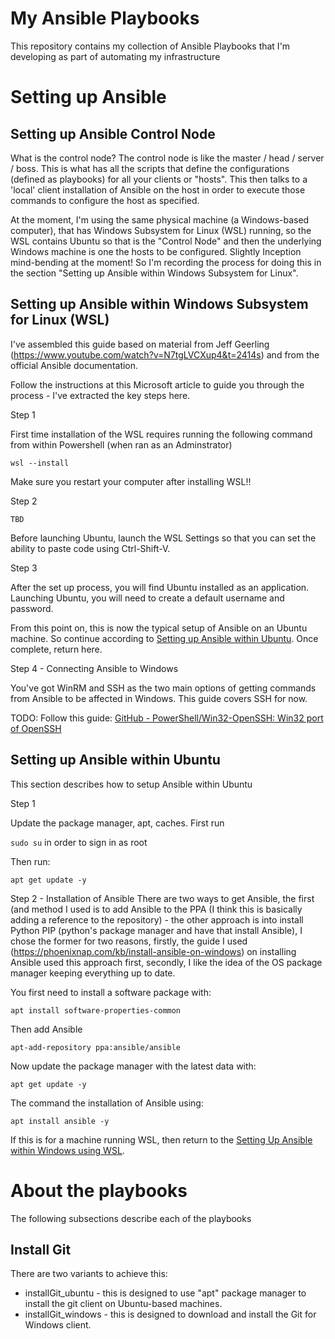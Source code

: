 # My Ansible Playbooks

This repository contains my collection of Ansible Playbooks that I'm developing as part of automating my infrastructure 

# Setting up Ansible

## Setting up Ansible Control Node

What is the control node? The control node is like the master / head / server / boss. This is what has all the scripts that define the configurations (defined as playbooks) for all your clients or "hosts". This then talks to a 'local' client installation of Ansible on the host in order to execute those commands to configure the host as specified.

At the moment, I'm using the same physical machine (a Windows-based computer), that has Windows Subsystem for Linux (WSL) running, so the WSL contains Ubuntu so that is the "Control Node" and then the underlying Windows machine is one the hosts to be configured. Slightly Inception mind-bending at the moment! So I'm recording the process for doing this in the section "Setting up Ansible within Windows Subsystem for Linux".

## 



## Setting up Ansible within Windows Subsystem for Linux (WSL)

I've assembled this guide based on material from Jeff Geerling (https://www.youtube.com/watch?v=N7tgLVCXup4&t=2414s) and from the official Ansible documentation.

Follow the instructions at this Microsoft article to guide you through the process - I've extracted the key steps here. 

Step 1

First time installation of the WSL requires running the following command from within Powershell (when ran as an Adminstrator)

`wsl --install`

Make sure you restart your computer after installing WSL!!

Step 2

`TBD`

Before launching Ubuntu, launch the WSL Settings so that you can set the ability to paste code using Ctrl-Shift-V.

Step 3

After the set up process, you will find Ubuntu installed as an application. Launching Ubuntu, you will need to create a default username and password.

From this point on, this is now the typical setup of Ansible on an Ubuntu machine.  So continue according to [Setting up Ansible within Ubuntu](#setting-up-ansible-within-ubuntu). Once complete, return here.

Step 4 - Connecting Ansible to Windows

You've got WinRM and SSH as the two main options of getting commands from Ansible to be affected in Windows. This guide covers SSH for now.

TODO: Follow this guide: [GitHub - PowerShell/Win32-OpenSSH: Win32 port of OpenSSH](https://github.com/PowerShell/Win32-OpenSSH)



## Setting up Ansible within Ubuntu

This section describes how to setup Ansible within Ubuntu

Step 1

Update the package manager, apt, caches. First run

`sudo su` in order to sign in as root

Then run:

`apt get update -y`

Step 2 - Installation of Ansible
There are two ways to get Ansible, the first (and method I used is to add Ansible to the PPA (I think this is basically adding a reference to the repository) - the other approach is into install Python PIP (python's package manager and have that install Ansible), I chose the former for two reasons, firstly, the guide I used (https://phoenixnap.com/kb/install-ansible-on-windows) on installing Ansible used this approach first, secondly, I like the idea of the OS package manager keeping everything up to date.

You first need to install a software package with:

`apt install software-properties-common`

Then add Ansible

`apt-add-repository ppa:ansible/ansible`

Now update the package manager with the latest data with:

`apt get update -y`

The command the installation of Ansible using:

`apt install ansible -y`

If this is for a machine running WSL, then return to the [Setting Up Ansible within Windows using WSL](#Setting-up-Ansible-within-Windows-Subsystem-for-Linux-WSL).



# About the playbooks

The following subsections describe each of the playbooks

## Install Git

There are two variants to achieve this: 

* installGit_ubuntu - this is designed to use "apt" package manager to install the git client on Ubuntu-based machines.
* installGit_windows - this is designed to download and install the Git for Windows client.
